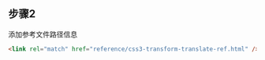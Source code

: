 ## 步骤2

添加参考文件路径信息

```html
<link rel="match" href="reference/css3-transform-translate-ref.html" />
```
